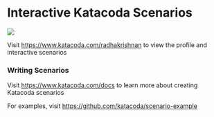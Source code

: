 # Interactive Katacoda Scenarios

[![](http://shields.katacoda.com/katacoda/radhakrishnan/count.svg)](https://www.katacoda.com/radhakrishnan "Get your profile on Katacoda.com")

Visit https://www.katacoda.com/radhakrishnan to view the profile and interactive scenarios

### Writing Scenarios
Visit https://www.katacoda.com/docs to learn more about creating Katacoda scenarios

For examples, visit https://github.com/katacoda/scenario-example
